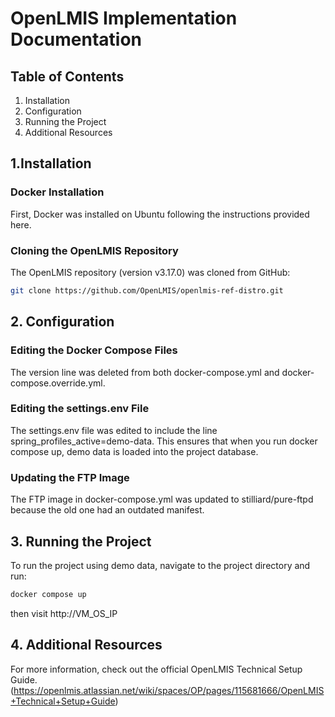 # OpenLMIS Implementation Documentation

## Table of Contents
1. Installation
2. Configuration
3. Running the Project
4. Additional Resources

## 1.Installation

### Docker Installation
First, Docker was installed on Ubuntu following the instructions provided here.

### Cloning the OpenLMIS Repository
The OpenLMIS repository (version v3.17.0) was cloned from GitHub:
```bash
git clone https://github.com/OpenLMIS/openlmis-ref-distro.git
```
## 2. Configuration
### Editing the Docker Compose Files
The version line was deleted from both docker-compose.yml and docker-compose.override.yml.

### Editing the settings.env File
The settings.env file was edited to include the line spring_profiles_active=demo-data. This ensures that when you run docker compose up, demo data is loaded into the project database.

### Updating the FTP Image
The FTP image in docker-compose.yml was updated to stilliard/pure-ftpd because the old one had an outdated manifest.

## 3. Running the Project
To run the project using demo data, navigate to the project directory and run:
```bash 
docker compose up
```
 then visit http://VM_OS_IP
## 4. Additional Resources
For more information, check out the official OpenLMIS Technical Setup Guide.(https://openlmis.atlassian.net/wiki/spaces/OP/pages/115681666/OpenLMIS+Technical+Setup+Guide)

